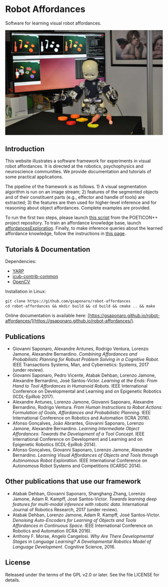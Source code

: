 # Robot Affordances

Software for learning visual robot affordances.

![alt text](icub_with_objects_reduced_once.jpg "The iCub robot in Lisbon when using objects and reasoning about their affordances")

## Introduction

This website illustrates a software framework for experiments in visual robot affordances. It is directed at the robotics, psychophysics and neuroscience communities. We provide documentation and tutorials of some practical applications.

The pipeline of the framework is as follows. 1) A visual segmentation algorithm is run on an image stream; 2) features of the segmented objects and of their constituent parts (e.g., effector and handle of tools) are extracted; 3) the features are then used for higher-level inference and for reasoning about object affordances. Complete examples are provided.

To run the first two steps, please launch [this script](https://github.com/robotology/poeticon/blob/master/app/scripts/segmentation.xml.template) from the POETICON++ project repository. To train an affordance knowledge base, launch [affordancesExploration](https://github.com/robotology/poeticon/blob/master/app/scripts/affordancesExploration.xml.template). Finally, to make inference queries about the learned affordance knowledge, follow the instructions in [this page](https://github.com/robotology/poeticon/tree/master/src/affNetwork).

## Tutorials & Documentation

Dependencies:

- [YARP](https://github.com/robotology/yarp)
- [icub-contrib-common](https://github.com/robotology/icub-contrib-common)
- [OpenCV](http://opencv.org/downloads.html)

Installation in Linux:

```
git clone https://github.com/gsaponaro/robot-affordances
cd robot-affordances && mkdir build && cd build && cmake .. && make
```

Online documentation is available here: [https://gsaponaro.github.io/robot-affordances/](https://gsaponaro.github.io/robot-affordances/).

## Publications

* Giovanni Saponaro, Alexandre Antunes, Rodrigo Ventura, Lorenzo Jamone, Alexandre Bernardino. *Combining Affordances and Probabilistic Planning for Robust Problem Solving in a Cognitive Robot*. IEEE Transactions Systems, Man, and Cybernetics: Systems, 2017 (under review).
* Giovanni Saponaro, Pedro Vicente, Atabak Dehban, Lorenzo Jamone, Alexandre Bernardino, José Santos-Victor. *Learning at the Ends: From Hand to Tool Affordances in Humanoid Robots*. IEEE International Conference on Developmental and Learning and on Epigenetic Robotics (ICDL-EpiRob 2017).
* Alexandre Antunes, Lorenzo Jamone, Giovanni Saponaro, Alexandre Bernardino, Rodrigo Ventura. *From Human Instructions to Robot Actions: Formulation of Goals, Affordances and Probabilistic Planning*. IEEE International Conference on Robotics and Automation (ICRA 2016).
* Afonso Gonçalves, João Abrantes, Giovanni Saponaro, Lorenzo Jamone, Alexandre Bernardino. *Learning Intermediate Object Affordances: Towards the Development of a Tool Concept*. IEEE International Conference on Development and Learning and on Epigenetic Robotics (ICDL-EpiRob 2014).
* Afonso Gonçalves, Giovanni Saponaro, Lorenzo Jamone, Alexandre Bernardino. *Learning Visual Affordances of Objects and Tools through Autonomous Robot Exploration*. IEEE International Conference on Autonomous Robot Systems and Competitions (ICARSC 2014).

## Other publications that use our framework

* Atabak Dehban, Giovanni Saponaro, Shanghang Zhang, Lorenzo Jamone, Adam R. Kampff, José Santos-Victor. *Towards learning deep features for multi-modal inference with robotic data*. International Journal of Robotics Research, 2017 (under review).
* Atabak Dehban, Lorenzo Jamone, Adam R. Kampff, José Santos-Victor. *Denoising Auto-Encoders for Learning of Objects and Tools Affordances in Continuous Space*. IEEE International Conference on Robotics and Automation (ICRA 2016).
* Anthony F. Morse, Angelo Cangelosi. *Why Are There Developmental Stages in Language Learning? A Developmental Robotics Model of Language Development*. Cognitive Science, 2016.

## License

Released under the terms of the GPL v2.0 or later. See the file LICENSE for details.

